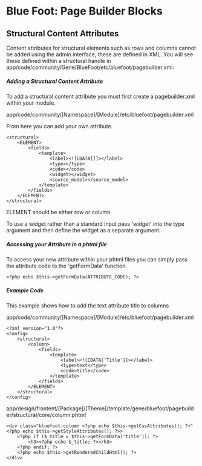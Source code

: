 # Blue Foot: Page Builder Blocks
## Structural Content Attributes
Content attributes for structural elements such as rows and columns cannot be added using the admin interface, these are defined in XML.  You will see these defined within a structural handle in app/code/community/Gene/BlueFoot/etc/bluefoot/pagebuilder.xml.

##### Adding a Structural Content Attribute
To add a structural content attribute you must first create a pagebuilder.xml within your module.

app/code/community/[Namespace]/[Module]/etc/bluefoot/pagebuilder.xml

From here you can add your own attribute.
```
<structural>
    <ELEMENT>
        <fields>
            <template>
                <label><![CDATA[]]></label>
                <type></type>
                <code></code>
                <widget></widget>
                <source_model></source_model>
            </template>
        </fields>
    </ELEMENT>
</structural>
```

ELEMENT should be either row or column.

To use a widget rather than a standard input pass 'widget' into the type argument and then define the widget as a separate argument.

##### Accessing your Attribute in a phtml file
To access your new attribute within your phtml files you can simply pass the attribute code to the 'getFormData' function.

```
<?php echo $this->getFormData(ATTRIBUTE_CODE); ?>
```

##### Example Code
This example shows how to add the text attribute title to columns

app/code/community/[Namespace]/[Module]/etc/bluefoot/pagebuilder.xml

```
<?xml version="1.0"?>
<config>
    <structural>
        <column>
            <fields>
                <template>
                    <label><![CDATA['Title']]></label>
                    <type>text</type>
                    <code>title</code>
                </template>
            </fields>
        </ELEMENT>
    </structural>
</config>
```
app/design/frontent/[Package]/[Theme]/template/gene/bluefoot/pagebuilder/structural/core/column.phtml

```
<div class="bluefoot-column <?php echo $this->getCssAttributes(); ?>"<?php echo $this->getStyleAttributes(); ?>>
    <?php if ($_title = $this->getFormData('title')): ?>
        <h3><?php echo $_title; ?></h3>
    <?php endif; ?>
    <?php echo $this->getRenderedChildHtml(); ?>
</div>
```

